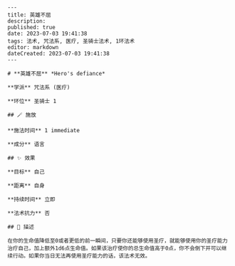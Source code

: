 
    ---
    title: 英雄不屈
    description: 
    published: true
    date: 2023-07-03 19:41:38
    tags: 法术, 咒法系, 医疗, 圣骑士法术, 1环法术
    editor: markdown
    dateCreated: 2023-07-03 19:41:38
    ---

    # **英雄不屈** *Hero's defiance*

    **学派** 咒法系 (医疗) 

    **环位** 圣骑士 1

    ## 🪄 施放

    **施法时间** 1 immediate

    **成分** 语言

    ## ✨ 效果 

    **目标** 自己 

    **距离** 自身  

    **持续时间** 立即 

    **法术抗力** 否

    ## 📖 描述

    在你的生命值降低至0或者更低的前一瞬间，只要你还能够使用圣疗，就能够使用你的圣疗能力治疗自己，加上额外1d6点生命值。如果该治疗使你的总生命值高于0点，你不会倒下并可以继续行动。如果你当日无法再使用圣疗能力的话，该法术无效。
    